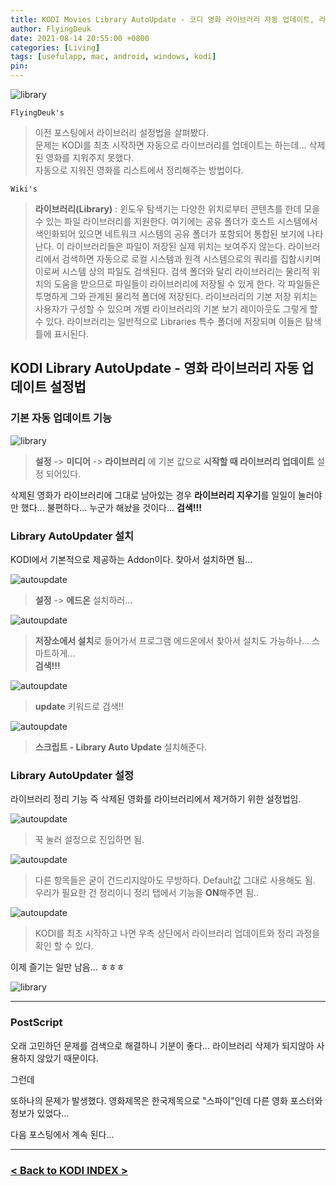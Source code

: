 ```yaml
---
title: KODI Movies Library AutoUpdate - 코디 영화 라이브러리 자동 업데이트, 라이브러리 정리 사용법 (for Mac, Android, Windows)
author: FlyingDeuk
date: 2021-08-14 20:55:00 +0800
categories: [Living]
tags: [usefulapp, mac, android, windows, kodi]
pin:
---
```


![library](/img/living/kodi/library1.jpg)

`FlyingDeuk's`
> 이전 포스팅에서 라이브러리 설정법을 살펴봤다. <br>
문제는 KODI를 최초 시작하면 자동으로 라이브러리를 업데이트는 하는데... 삭제된 영화를 지워주지 못했다. <br>
자동으로 지워진 영화를 리스트에서 정리해주는 방법이다.

`Wiki's`
> **라이브러리(Library)** : 윈도우 탐색기는 다양한 위치로부터 콘텐츠를 한데 모을 수 있는 파일 라이브러리를 지원한다. 여기에는 공유 폴더가 호스트 시스템에서 색인화되어 있으면 네트워크 시스템의 공유 폴더가 포함되어 통합된 보기에 나타난다. 이 라이브러리들은 파일이 저장된 실제 위치는 보여주지 않는다. 라이브러리에서 검색하면 자동으로 로컬 시스템과 원격 시스템으로의 쿼리를 집합시키며 이로써 시스템 상의 파일도 검색된다. 검색 폴더와 달리 라이브러리는 물리적 위치의 도움을 받으므로 파일들이 라이브러리에 저장될 수 있게 한다. 각 파일들은 투명하게 그와 관계된 물리적 폴더에 저장된다. 라이브러리의 기본 저장 위치는 사용자가 구성할 수 있으며 개별 라이브러리의 기본 보기 레이아웃도 그렇게 할 수 있다. 라이브러리는 일반적으로 Libraries 특수 폴더에 저장되며 이들은 탐색 틀에 표시된다.



## KODI Library AutoUpdate - 영화 라이브러리 자동 업데이트 설정법

### 기본 자동 업데이트 기능

![library](/img/living/kodi/library5.jpg)
> **설정** -> **미디어** -> **라이브러리** 에 기본 값으로 **시작할 때 라이브러리 업데이트** 설정 되어있다. <br>

삭제된 영화가 라이브러리에 그대로 남아있는 경우 **라이브러리 지우기**를 일일이 눌러야만 했다... 불편하다... 누군가 해놨을 것이다...  **검색!!!**

### Library AutoUpdater 설치
KODI에서 기본적으로 제공하는 Addon이다. 찾아서 설치하면 됨...

![autoupdate](/img/living/kodi/autoupdate1.jpg)
> **설정** -> **에드온** 설치하러...


![autoupdate](/img/living/kodi/autoupdate2.jpg)
> **저장소에서 설치**로 들어가서 프로그램 에드온에서 찾아서 설치도 가능하나... 스마트하게...<br>
**검색!!!**

![autoupdate](/img/living/kodi/autoupdate3.jpg)
>**update** 키워드로 검색!!

![autoupdate](/img/living/kodi/autoupdate4.jpg)
>**스크립트 - Library Auto Update** 설치해준다.

### Library AutoUpdater 설정
라이브러리 정리 기능 즉 삭제된 영화를 라이브러리에서 제거하기 위한 설정법임.

![autoupdate](/img/living/kodi/autoupdate5.jpg)
>꾹 눌러 설정으로 진입하면 됨.


![autoupdate](/img/living/kodi/autoupdate6.jpg)
>다른 항목들은 굳이 건드리지않아도 무방하다. Default값 그대로 사용해도 됨. <br>
우리가 필요한 건 정리이니 정리 탭에서 기능을 **ON**해주면 됨..

![autoupdate](/img/living/kodi/autoupdate7.jpg)
> KODI를 최초 시작하고 나면 우측 상단에서 라이브러리 업데이트와 정리 과정을 확인 할 수 있다.

이제 즐기는 일만 남음... ㅎㅎㅎ

![library](/img/living/kodi/library1.jpg)

---------------

### PostScript
오래 고민하던 문제를 검색으로 해결하니 기분이 좋다... 라이브러리 삭제가 되지않아 사용하지 않았기 때문이다. <br>

그런데

또하나의 문제가 발생했다. 영화제목은 한국제목으로 "스파이"인데 다른 영화 포스터와 정보가 있었다...

다음 포스팅에서 계속 된다...

---------

### [< Back to KODI INDEX >](/posts/KODI/)
